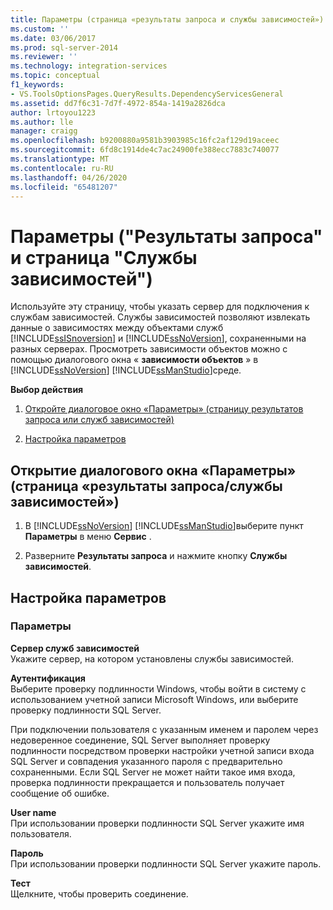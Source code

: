 ```yaml
---
title: Параметры (страница «результаты запроса и службы зависимостей») | Документация Майкрософт
ms.custom: ''
ms.date: 03/06/2017
ms.prod: sql-server-2014
ms.reviewer: ''
ms.technology: integration-services
ms.topic: conceptual
f1_keywords:
- VS.ToolsOptionsPages.QueryResults.DependencyServicesGeneral
ms.assetid: dd7f6c31-7d7f-4972-854a-1419a2826dca
author: lrtoyou1223
ms.author: lle
manager: craigg
ms.openlocfilehash: b9200880a9581b3903985c16fc2af129d19aceec
ms.sourcegitcommit: 6fd8c1914de4c7ac24900fe388ecc7883c740077
ms.translationtype: MT
ms.contentlocale: ru-RU
ms.lasthandoff: 04/26/2020
ms.locfileid: "65481207"
---
```

# <a name="options-query-results-and-dependency-services-page"></a>Параметры ("Результаты запроса" и страница "Службы зависимостей")
  Используйте эту страницу, чтобы указать сервер для подключения к службам зависимостей. Службы зависимостей позволяют извлекать данные о зависимостях между объектами служб [!INCLUDE[ssISnoversion](../includes/ssisnoversion-md.md)] и [!INCLUDE[ssNoVersion](../includes/ssnoversion-md.md)], сохраненными на разных серверах. Просмотреть зависимости объектов можно с помощью диалогового окна « **зависимости объектов** » в [!INCLUDE[ssNoVersion](../includes/ssnoversion-md.md)] [!INCLUDE[ssManStudio](../includes/ssmanstudio-md.md)]среде.  
  
 **Выбор действия**  
  
1.  [Откройте диалоговое окно «Параметры» (страницу результатов запроса или служб зависимостей)](#open_dialog)  
  
2.  [Настройка параметров](#options)  
  
##  <a name="open-the-options-query-resultsdependency-services-page-dialog-box"></a><a name="open_dialog"></a>Открытие диалогового окна «Параметры» (страница «результаты запроса/службы зависимостей»)  
  
1.  В [!INCLUDE[ssNoVersion](../includes/ssnoversion-md.md)] [!INCLUDE[ssManStudio](../includes/ssmanstudio-md.md)]выберите пункт **Параметры** в меню **Сервис** .  
  
2.  Разверните **Результаты запроса** и нажмите кнопку **Службы зависимостей**.  
  
##  <a name="configure-the-options"></a><a name="options"></a>Настройка параметров  
  
### <a name="options"></a>Параметры  
 **Сервер служб зависимостей**  
 Укажите сервер, на котором установлены службы зависимостей.  
  
 **Аутентификация**  
 Выберите проверку подлинности Windows, чтобы войти в систему с использованием учетной записи Microsoft Windows, или выберите проверку подлинности SQL Server.  
  
 При подключении пользователя с указанным именем и паролем через недоверенное соединение, SQL Server выполняет проверку подлинности посредством проверки настройки учетной записи входа SQL Server и совпадения указанного пароля с предварительно сохраненными. Если SQL Server не может найти такое имя входа, проверка подлинности прекращается и пользователь получает сообщение об ошибке.  
  
 **User name**  
 При использовании проверки подлинности SQL Server укажите имя пользователя.  
  
 **Пароль**  
 При использовании проверки подлинности SQL Server укажите пароль.  
  
 **Тест**  
 Щелкните, чтобы проверить соединение.